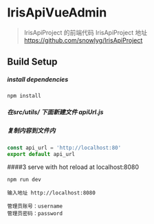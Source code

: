 # IrisApiVueAdmin

> IrisApiProject 的前端代码
> IrisApiProject 地址 https://github.com/snowlyg/IrisApiProject

## Build Setup


##### install dependencies

```
npm install
```


##### 在src/utils/ 下面新建文件 apiUrl.js

##### 复制内容到文件内

```js
const api_url = 'http://localhost:80'
export default api_url

```


####3 serve with hot reload at localhost:8080

```
npm run dev
```


```
输入地址 http://localhost:8080

管理员账号：username
管理员密码：password
```
